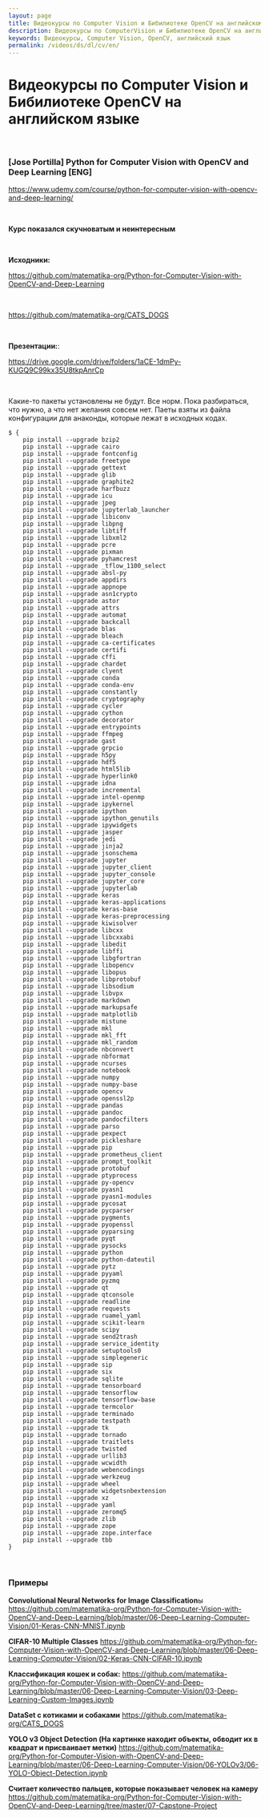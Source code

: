 ```yaml
---
layout: page
title: Видеокурсы по Computer Vision и Бибилиотеке OpenCV на английском языке
description: Видеокурсы по ComputerVision и Бибилиотеке OpenCV на английском языке
keywords: Видеокурсы, Computer Vision, OpenCV, английский язык
permalink: /videos/ds/dl/cv/en/
---
```


# Видеокурсы по Computer Vision и Бибилиотеке OpenCV на английском языке

<br/>

### [Jose Portilla] Python for Computer Vision with OpenCV and Deep Learning [ENG]

https://www.udemy.com/course/python-for-computer-vision-with-opencv-and-deep-learning/

<br/>

**Курс показался скучноватым и неинтересным**

<br/>

**Исходники:**

https://github.com/matematika-org/Python-for-Computer-Vision-with-OpenCV-and-Deep-Learning

<br/>

https://github.com/matematika-org/CATS_DOGS

<br/>

**Презентации:**:

https://drive.google.com/drive/folders/1aCE-1dmPy-KUGQ9C99kx35U8tkpAnrCp

<br/>

Какие-то пакеты установлены не будут. Все норм.
Пока разбираться, что нужно, а что нет желания совсем нет.
Паеты взяты из файла конфигурации для анаконды, которые лежат в исходных кодах.

```
$ {
    pip install --upgrade bzip2
    pip install --upgrade cairo
    pip install --upgrade fontconfig
    pip install --upgrade freetype
    pip install --upgrade gettext
    pip install --upgrade glib
    pip install --upgrade graphite2
    pip install --upgrade harfbuzz
    pip install --upgrade icu
    pip install --upgrade jpeg
    pip install --upgrade jupyterlab_launcher
    pip install --upgrade libiconv
    pip install --upgrade libpng
    pip install --upgrade libtiff
    pip install --upgrade libxml2
    pip install --upgrade pcre
    pip install --upgrade pixman
    pip install --upgrade pyhamcrest
    pip install --upgrade _tflow_1100_select
    pip install --upgrade absl-py
    pip install --upgrade appdirs
    pip install --upgrade appnope
    pip install --upgrade asn1crypto
    pip install --upgrade astor
    pip install --upgrade attrs
    pip install --upgrade automat
    pip install --upgrade backcall
    pip install --upgrade blas
    pip install --upgrade bleach
    pip install --upgrade ca-certificates
    pip install --upgrade certifi
    pip install --upgrade cffi
    pip install --upgrade chardet
    pip install --upgrade clyent
    pip install --upgrade conda
    pip install --upgrade conda-env
    pip install --upgrade constantly
    pip install --upgrade cryptography
    pip install --upgrade cycler
    pip install --upgrade cython
    pip install --upgrade decorator
    pip install --upgrade entrypoints
    pip install --upgrade ffmpeg
    pip install --upgrade gast
    pip install --upgrade grpcio
    pip install --upgrade h5py
    pip install --upgrade hdf5
    pip install --upgrade html5lib
    pip install --upgrade hyperlink0
    pip install --upgrade idna
    pip install --upgrade incremental
    pip install --upgrade intel-openmp
    pip install --upgrade ipykernel
    pip install --upgrade ipython
    pip install --upgrade ipython_genutils
    pip install --upgrade ipywidgets
    pip install --upgrade jasper
    pip install --upgrade jedi
    pip install --upgrade jinja2
    pip install --upgrade jsonschema
    pip install --upgrade jupyter
    pip install --upgrade jupyter_client
    pip install --upgrade jupyter_console
    pip install --upgrade jupyter_core
    pip install --upgrade jupyterlab
    pip install --upgrade keras
    pip install --upgrade keras-applications
    pip install --upgrade keras-base
    pip install --upgrade keras-preprocessing
    pip install --upgrade kiwisolver
    pip install --upgrade libcxx
    pip install --upgrade libcxxabi
    pip install --upgrade libedit
    pip install --upgrade libffi
    pip install --upgrade libgfortran
    pip install --upgrade libopencv
    pip install --upgrade libopus
    pip install --upgrade libprotobuf
    pip install --upgrade libsodium
    pip install --upgrade libvpx
    pip install --upgrade markdown
    pip install --upgrade markupsafe
    pip install --upgrade matplotlib
    pip install --upgrade mistune
    pip install --upgrade mkl
    pip install --upgrade mkl_fft
    pip install --upgrade mkl_random
    pip install --upgrade nbconvert
    pip install --upgrade nbformat
    pip install --upgrade ncurses
    pip install --upgrade notebook
    pip install --upgrade numpy
    pip install --upgrade numpy-base
    pip install --upgrade opencv
    pip install --upgrade openssl2p
    pip install --upgrade pandas
    pip install --upgrade pandoc
    pip install --upgrade pandocfilters
    pip install --upgrade parso
    pip install --upgrade pexpect
    pip install --upgrade pickleshare
    pip install --upgrade pip
    pip install --upgrade prometheus_client
    pip install --upgrade prompt_toolkit
    pip install --upgrade protobuf
    pip install --upgrade ptyprocess
    pip install --upgrade py-opencv
    pip install --upgrade pyasn1
    pip install --upgrade pyasn1-modules
    pip install --upgrade pycosat
    pip install --upgrade pycparser
    pip install --upgrade pygments
    pip install --upgrade pyopenssl
    pip install --upgrade pyparsing
    pip install --upgrade pyqt
    pip install --upgrade pysocks
    pip install --upgrade python
    pip install --upgrade python-dateutil
    pip install --upgrade pytz
    pip install --upgrade pyyaml
    pip install --upgrade pyzmq
    pip install --upgrade qt
    pip install --upgrade qtconsole
    pip install --upgrade readline
    pip install --upgrade requests
    pip install --upgrade ruamel_yaml
    pip install --upgrade scikit-learn
    pip install --upgrade scipy
    pip install --upgrade send2trash
    pip install --upgrade service_identity
    pip install --upgrade setuptools0
    pip install --upgrade simplegeneric
    pip install --upgrade sip
    pip install --upgrade six
    pip install --upgrade sqlite
    pip install --upgrade tensorboard
    pip install --upgrade tensorflow
    pip install --upgrade tensorflow-base
    pip install --upgrade termcolor
    pip install --upgrade terminado
    pip install --upgrade testpath
    pip install --upgrade tk
    pip install --upgrade tornado
    pip install --upgrade traitlets
    pip install --upgrade twisted
    pip install --upgrade urllib3
    pip install --upgrade wcwidth
    pip install --upgrade webencodings
    pip install --upgrade werkzeug
    pip install --upgrade wheel
    pip install --upgrade widgetsnbextension
    pip install --upgrade xz
    pip install --upgrade yaml
    pip install --upgrade zeromq5
    pip install --upgrade zlib
    pip install --upgrade zope
    pip install --upgrade zope.interface
    pip install --upgrade tbb
}
```

<br/>

### Примеры

**Convolutional Neural Networks for Image Classification**ы
https://github.com/matematika-org/Python-for-Computer-Vision-with-OpenCV-and-Deep-Learning/blob/master/06-Deep-Learning-Computer-Vision/01-Keras-CNN-MNIST.ipynb

**CIFAR-10 Multiple Classes**
https://github.com/matematika-org/Python-for-Computer-Vision-with-OpenCV-and-Deep-Learning/blob/master/06-Deep-Learning-Computer-Vision/02-Keras-CNN-CIFAR-10.ipynb

**Классификация кошек и собак:**
https://github.com/matematika-org/Python-for-Computer-Vision-with-OpenCV-and-Deep-Learning/blob/master/06-Deep-Learning-Computer-Vision/03-Deep-Learning-Custom-Images.ipynb

**DataSet c котиками и собаками**
https://github.com/matematika-org/CATS_DOGS

**YOLO v3 Object Detection (На картинке находит объекты, обводит их в квадрат и присваивает метки)**
https://github.com/matematika-org/Python-for-Computer-Vision-with-OpenCV-and-Deep-Learning/blob/master/06-Deep-Learning-Computer-Vision/06-YOLOv3/06-YOLO-Object-Detection.ipynb

**Считает количество пальцев, которые показывает человек на камеру**
https://github.com/matematika-org/Python-for-Computer-Vision-with-OpenCV-and-Deep-Learning/tree/master/07-Capstone-Project
